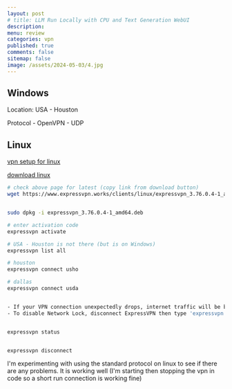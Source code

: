 ```yaml
---
layout: post
# title: LLM Run Locally with CPU and Text Generation WebUI 
description: 
menu: review
categories: vpn
published: true 
comments: false     
sitemap: false
image: /assets/2024-05-03/4.jpg
---
```


<!-- !-- [![alt text](/assets/2024-09-04/1.jpg "email"){:width="500px"}](/assets/2024-09-04/1.jpg) --> 
<!-- [![alt text](/assets/2024-09-04/1.jpg "email")](/assets/2024-09-04/1.jpg) -->



## Windows


Location: USA - Houston

Protocol - OpenVPN - UDP


## Linux

[vpn setup for linux](https://www.expressvpn.com/support/vpn-setup/app-for-linux/#command-line)


[download linux](https://www.expressvpn.com/setup#linux)

```bash
# check above page for latest (copy link from download button)
wget https://www.expressvpn.works/clients/linux/expressvpn_3.76.0.4-1_amd64.deb


sudo dpkg -i expressvpn_3.76.0.4-1_amd64.deb

# enter activation code
expressvpn activate

# USA - Houston is not there (but is on Windows)
expressvpn list all

# houston
expressvpn connect usho

# dallas
expressvpn connect usda


- If your VPN connection unexpectedly drops, internet traffic will be blocked to protect your privacy.
- To disable Network Lock, disconnect ExpressVPN then type 'expressvpn preferences set network_lock off'.


expressvpn status


expressvpn disconnect

```

I'm experimenting with using the standard protocol on linux to see if there are any problems. It is working well (I'm starting then stopping the vpn in code so a short run connection is working fine)
